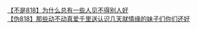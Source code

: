 [【不是818】为什么总有一些人见不得别人好](http://tieba.baidu.com/p/3038097869?see_lz=1&pn=)   
[【伪818】那些动不动真爱千里送认识几天就情缘的妹子们你们还好](http://tieba.baidu.com/p/3039329671?see_lz=1&pn=)   

